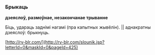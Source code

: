 ### Брыкаць
**дзеяслоў, размоўнае, незакончанае трыванне**

Біць, удараць заднімі нагамі (пра капытных жывёлін). || аднакратны дзеяслоў: брыкнуць.

<a rel="author">[http://rv-blr.com/](http://rv-blr.com/slounik.jsp?letterId=0&maskId=0&pageId=425)</a>
